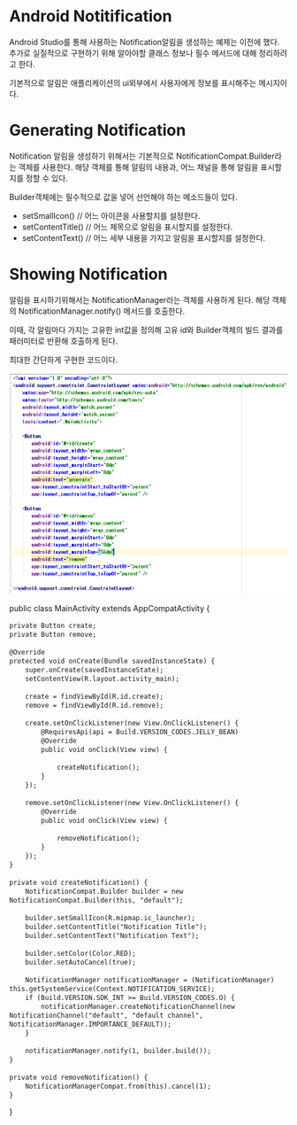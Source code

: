 Android Notitification
========
Android Studio를 통해 사용하는 Notification알림을 생성하는 예제는 이전에 했다.
추가로 실질적으로 구현하기 위해  알아야할 클래스 정보나 필수 메서드에 대해 정리하려고 한다.

기본적으로 알림은 애플리케이션의 ui외부에서 사용자에게 정보를 표시해주는 메시지이다.

Generating Notification
========
Notification 알림을 생성하기 위해서는 기본적으로 NotificationCompat.Builder라는 객체를 사용한다.
해당 객체를 통해 알림의 내용과, 어느 채널을 통해 알림을 표시할지를 정할 수 있다.

Builder객체에는 필수적으로 값을 넣어 선언해야 하는 메소드들이 있다.
- setSmallIcon() // 어느 아이콘을 사용할지를 설정한다.
- setContentTitle() // 어느 제목으로 알림을 표시할지를 설정한다.
- setContentText() // 어느 세부 내용을 가지고 알림을 표시할지를 설정한다.

Showing Notification
========
알림을 표시하기위해서는 NotificationManager라는 객체를 사용하게 된다.
해당 객체의 NotificationManager.notify() 메서드를 호출한다.

이때, 각 알림마다 가지는 고유한 int값을 정의해 고유 id와 Builder객체의 빌드 결과를 패러미터로 반환해 호출하게 된다.

최대한 간단하게 구현한 코드이다.

![pp2_simple_noti](https://github.com/S0rrow/PracticalProject2/blob/master/blog/simplenotification_xml.PNG)


public class MainActivity extends AppCompatActivity {

    private Button create;
    private Button remove;

    @Override
    protected void onCreate(Bundle savedInstanceState) {
        super.onCreate(savedInstanceState);
        setContentView(R.layout.activity_main);

        create = findViewById(R.id.create);
        remove = findViewById(R.id.remove);

        create.setOnClickListener(new View.OnClickListener() {
            @RequiresApi(api = Build.VERSION_CODES.JELLY_BEAN)
            @Override
            public void onClick(View view) {

                createNotification();
            }
        });

        remove.setOnClickListener(new View.OnClickListener() {
            @Override
            public void onClick(View view) {

                removeNotification();
            }
        });
    }

    private void createNotification() {
        NotificationCompat.Builder builder = new NotificationCompat.Builder(this, "default");

        builder.setSmallIcon(R.mipmap.ic_launcher);
        builder.setContentTitle("Notification Title");
        builder.setContentText("Notification Text");

        builder.setColor(Color.RED);
        builder.setAutoCancel(true);

        NotificationManager notificationManager = (NotificationManager) this.getSystemService(Context.NOTIFICATION_SERVICE);
        if (Build.VERSION.SDK_INT >= Build.VERSION_CODES.O) {
            notificationManager.createNotificationChannel(new NotificationChannel("default", "default channel", NotificationManager.IMPORTANCE_DEFAULT));
        }

        notificationManager.notify(1, builder.build());
    }

    private void removeNotification() {
        NotificationManagerCompat.from(this).cancel(1);
    }
}
